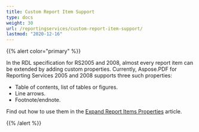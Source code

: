 ```yaml
---
title: Custom Report Item Support
type: docs
weight: 30
url: /reportingservices/custom-report-item-support/
lastmod: "2020-12-16"
---
```


{{% alert color="primary" %}}

In the RDL specification for RS2005 and 2008, almost every report item can be extended by adding custom properties. Currently, Aspose.PDF for Reporting Services 2005 and 2008 supports three such properties:

- Table of contents, list of tables or figures.
- Line arrows.
- Footnote/endnote.

Find out how to use them in the [Expand Report Items Properties](/pdf/reportingservices/expand-report-items-properties/) article. 

{{% /alert %}}
